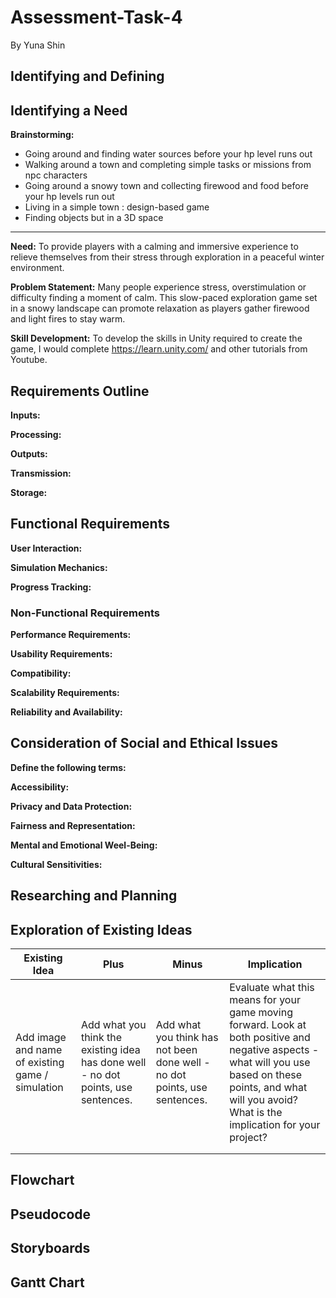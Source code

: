 # Assessment-Task-4  
By Yuna Shin

## **Identifying and Defining**
## Identifying a Need 
**Brainstorming:**
- Going around and finding water sources before your hp level runs out
- Walking around a town and completing simple tasks or missions from npc characters
- Going around a snowy town and collecting firewood and food before your hp levels run out
- Living in a simple town : design-based game
- Finding objects but in a 3D space

-----

**Need:**
To provide players with a calming and immersive experience to relieve themselves from their stress through exploration in a peaceful winter environment.

**Problem Statement:**
Many people experience stress, overstimulation or difficulty finding a moment of calm. This slow-paced exploration game set in a snowy landscape can promote relaxation as players gather firewood and light fires to stay warm.

**Skill Development:**
To develop the skills in Unity required to create the game, I would complete https://learn.unity.com/ and other tutorials from Youtube. 

## Requirements Outline 
**Inputs:**

**Processing:**

**Outputs:**

**Transmission:**

**Storage:**


## Functional Requirements
**User Interaction:**

**Simulation Mechanics:**

**Progress Tracking:**


### Non-Functional Requirements
**Performance Requirements:**

**Usability Requirements:**

**Compatibility:**

**Scalability Requirements:**

**Reliability and Availability:**


## Consideration of Social and Ethical Issues
**Define the following terms:**

**Accessibility:**

**Privacy and Data Protection:**

**Fairness and Representation:**

**Mental and Emotional Weel-Being:**

**Cultural Sensitivities:**


## **Researching and Planning**
## Exploration of Existing Ideas
| Existing Idea | Plus | Minus | Implication | 
|----------|----------|----------| -------- | 
| Add image and name of existing game / simulation  | Add what you think the existing idea has done well - no dot points, use sentences. | Add what you think has not been done well - no dot points, use sentences. | Evaluate what this means for your game moving forward. Look at both positive and negative aspects - what will you use based on these points, and what will you avoid? What is the implication for your project? | 
|   |  |  |  | 
|  |  |  |  | 

## Flowchart

## Pseudocode

## Storyboards

## Gantt Chart

